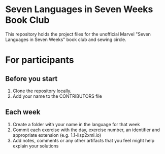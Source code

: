 Seven Languages in Seven Weeks Book Club
========================================

This repository holds the project files for the unofficial Marvel "Seven Languages in Seven Weeks" book club and sewing circle.

# For participants

## Before you start
1. Clone the repository locally.
2. Add your name to the CONTRIBUTORS file

## Each week
1. Create a folder with your name in the language for that week
2. Commit each exercise with the day, exercise number, an identifier and appropriate extension (e.g. 1.1-lisp2xml.io)
3. Add notes, comments or any other artifacts that you feel might help explain your solutions
